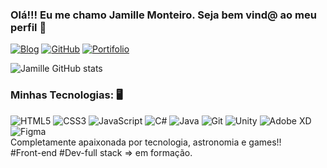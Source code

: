 ### Olá!!! Eu me chamo Jamille Monteiro. Seja bem vind@ ao meu perfil 👋

[![Blog](	https://img.shields.io/badge/LinkedIn-0077B5?style=for-the-badge&logo=linkedin&logoColor=whi)](https://www.linkedin.com/in/jamille-santos-31631a249/)
[![GitHub](https://img.shields.io/badge/GitHub-100000?style=for-the-badge&logo=github&logoColor=white)](https://github.com/JamilleSM)
[![Portifolio](https://img.shields.io/badge/website-000000?style=for-the-badge&logo=About.me&logoColor=white)](https://jamillesm.github.io/)

![Jamille GitHub stats](https://github-readme-stats.vercel.app/api?username=JamilleSM&show_icons=true&theme=radical)

### Minhas Tecnologias:  🖥️

<div style="display: inline-block;">
  <img src="https://img.shields.io/badge/HTML5-E34F26?style=for-the-badge&logo=html5&logoColor=white" alt="HTML5">
   <img src="https://img.shields.io/badge/CSS3-1572B6?style=for-the-badge&logo=css3&logoColor=white" alt="CSS3">
   <img src="https://img.shields.io/badge/JavaScript-323330?style=for-the-badge&logo=javascript&logoColor=F7DF1E" alt="JavaScript">
   <img src="https://img.shields.io/badge/C%23-239120?style=for-the-badge&logo=c-sharp&logoColor=white" alt="C#">
   <img src="https://img.shields.io/badge/Java-ED8B00?style=for-the-badge&logo=openjdk&logoColor=white" alt="Java">
   <img src="https://img.shields.io/badge/GIT-E44C30?style=for-the-badge&logo=git&logoColor=white" alt="Git">
   <img src="https://img.shields.io/badge/Unity-100000?style=for-the-badge&logo=unity&logoColor=white" alt="Unity">
   <img src="https://img.shields.io/badge/Adobe%20XD-470137?style=for-the-badge&logo=Adobe%20XD&logoColor=#FF61F6" alt="Adobe XD">
   <img src="https://img.shields.io/badge/Figma-F24E1E?style=for-the-badge&logo=figma&logoColor=white" alt="Figma">
</div>
<br>
Completamente apaixonada por tecnologia, astronomia e games!!
<br>
#Front-end  #Dev-full stack => em formação.
